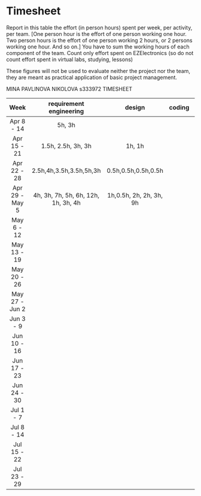 # Timesheet

Report in this table the effort (in person hours) spent per week, per activity, per team.
[One person hour is the effort of one person working one hour.
Two person hours is the effort of one person working 2 hours, or 2 persons working one hour. And so on.]
You have to sum the working hours of each component of the team.
Count only effort spent on EZElectronics (so do not count effort spent in virtual labs, studying, lessons)

These figures will not be used to evaluate neither the project nor the team, they are meant as practical application of basic project management.

MINA PAVLINOVA NIKOLOVA s333972 TIMESHEET

|      Week      | requirement engineering | design | coding | unit testing | integration testing | acceptance testing | management | git maven |
| :------------: | :---------------------: | :----: | :----: | :----------: | :-----------------: | :----------------: | :--------: | :-------: |
|   Apr 8 - 14   |         5h, 3h          |        |        |              |                     |                    |   1h, 1h   |           |
|  Apr 15 - 21   |  1.5h, 2.5h, 3h, 3h     | 1h, 1h |        |              |                     |                    |   0.5h     |           |
|  Apr 22 - 28   |2.5h,4h,3.5h,3.5h,5h,3h|0.5h,0.5h,0.5h,0.5h|              |                     |                    |   0.5h, 1h |           |
| Apr 29 - May 5 |  4h, 3h, 7h, 5h, 6h, 12h, 1h, 3h, 4h | 1h,0.5h, 2h, 2h, 3h, 9h|   |             |                   |   0.5h, 2h |           |
|   May 6 - 12   |                         |        |        |              |                     |                    |            |           |
|  May 13 - 19   |                         |        |        |              |                     |                    |            |           |
|  May 20 - 26   |                         |        |        |              |                     |                    |            |           |
| May 27 - Jun 2 |                         |        |        |              |                     |                    |            |           |
|   Jun 3 - 9    |                         |        |        |              |                     |                    |            |           |
|  Jun 10 - 16   |                         |        |        |              |                     |                    |            |           |
|  Jun 17 - 23   |                         |        |        |              |                     |                    |            |           |
|  Jun 24 - 30   |                         |        |        |              |                     |                    |            |           |
|   Jul 1 - 7    |                         |        |        |              |                     |                    |            |           |
|   Jul 8 - 14   |                         |        |        |              |                     |                    |            |           |
|  Jul 15 - 22   |                         |        |        |              |                     |                    |            |           |
|  Jul 23 - 29   |                         |        |        |              |                     |                    |            |           |
